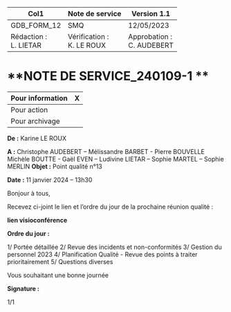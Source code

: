 |Col1|Note de service|Version 1.1|
|---|---|---|
|GDB_FORM_12|SMQ|12/05/2023|
|Rédaction :<br>L. LIETAR|Vérification :<br>K. LE ROUX|Approbation :<br>C. AUDEBERT|

# **NOTE DE SERVICE_240109-1 **

|Pour information|X|
|---|---|
|Pour action||
|Pour archivage||


**De :** Karine LE ROUX

**A :** Christophe AUDEBERT – Mélissandre BARBET - Pierre BOUVELLE Michèle BOUTTE - Gaël EVEN – Ludivine LIETAR – Sophie MARTEL –
Sophie MERLIN 
**Objet :** Point qualité n°13

**Date :** 11 janvier 2024 – 13h30

Bonjour à tous,

Recevez ci-joint le lien et l’ordre du jour de la prochaine réunion qualité :

**lien visioconférence**

**Ordre du jour :**

1/ Portée détaillée
2/ Revue des incidents et non-conformités
3/ Gestion du personnel 2023
4/ Planification Qualité - Revue des points à traiter prioritairement
5/ Questions diverses

Vous souhaitant une bonne journée

**Signature :**


1/1

